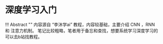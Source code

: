 # 深度学习入门

!!! Abstract ""
    内容源自 “李沐学ai” 教程，内容较基础，主要介绍 CNN ，RNN 和 注意力机制。
    笔记比较粗略，笔者用于备忘和查找，想要系统学习深度学习的可以去b站找教程。